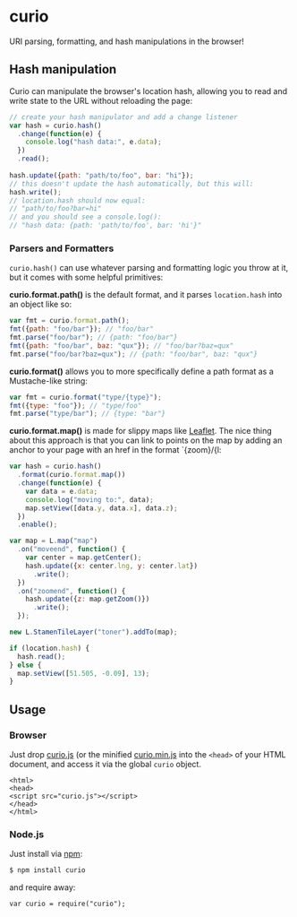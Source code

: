 # curio

URI parsing, formatting, and hash manipulations in the browser!

## Hash manipulation

Curio can manipulate the browser's location hash, allowing you to read and write state to the URL without reloading the page:

```js
// create your hash manipulator and add a change listener
var hash = curio.hash()
  .change(function(e) {
    console.log("hash data:", e.data);
  })
  .read();
  
hash.update({path: "path/to/foo", bar: "hi"});
// this doesn't update the hash automatically, but this will:
hash.write();
// location.hash should now equal:
// "path/to/foo?bar=hi"
// and you should see a console.log():
// "hash data: {path: 'path/to/foo', bar: 'hi'}"
```

### Parsers and Formatters

`curio.hash()` can use whatever parsing and formatting logic you throw at it, but it comes with some helpful primitives:

**curio.format.path()** is the default format, and it parses `location.hash` into an object like so:

```js
var fmt = curio.format.path();
fmt({path: "foo/bar"}); // "foo/bar"
fmt.parse("foo/bar"); // {path: "foo/bar"}
fmt({path: "foo/bar", baz: "qux"}); // "foo/bar?baz=qux"
fmt.parse("foo/bar?baz=qux"); // {path: "foo/bar", baz: "qux"}
```

**curio.format()** allows you to more specifically define a path format as a Mustache-like string:

```js
var fmt = curio.format("type/{type}");
fmt({type: "foo"}); // "type/foo"
fmt.parse("type/bar"); // {type: "bar"}
```

**curio.format.map()** is made for slippy maps like [Leaflet](http://leafletjs.com). The nice thing about this approach is that you can link to points on the map by adding an anchor to your page with an href in the format `{zoom}/{l:

```js
var hash = curio.hash()
  .format(curio.format.map())
  .change(function(e) {
    var data = e.data;
    console.log("moving to:", data);
    map.setView([data.y, data.x], data.z);
  })
  .enable();

var map = L.map("map")
  .on("moveend", function() {
    var center = map.getCenter();
    hash.update({x: center.lng, y: center.lat})
      .write();
  })
  .on("zoomend", function() {
    hash.update({z: map.getZoom()})
      .write();
  });

new L.StamenTileLayer("toner").addTo(map);

if (location.hash) {
  hash.read();
} else {
  map.setView([51.505, -0.09], 13);
}
```

## Usage

### Browser

Just drop [curio.js](https://raw.githubusercontent.com/shawnbot/curio/master/curio.js) (or the minified [curio.min.js](https://raw.githubusercontent.com/shawnbot/curio/master/curio.min.js) into the `<head>` of your
HTML document, and access it via the global `curio` object.

```
<html>
<head>
<script src="curio.js"></script>
</head>
</html>
```

### Node.js

Just install via [npm](http://npmjs.org):

```sh
$ npm install curio
```

and require away:

```
var curio = require("curio");
```

